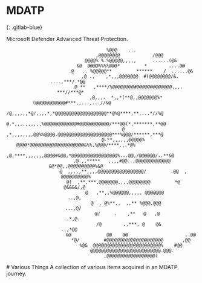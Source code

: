 # MDATP
{: .gitlab-blue}

Microsoft Defender Advanced Threat Protection.
<div style="text-align:center">
                                                               
                                         %@@@    ...                                                
                                     ,@@@@@@@@            /@@@                                      
                                 @@@@% %.%@@@@@,,,,,      ......(@&                                 
                              &@  @@@@%%%%@@@*         *        ....@@                              
                           .@   .. %@@@@@**         ******    /  ......@&                           
                         ,@ .,    ,*,,,@@@@@@@  #(@@@@@@@@/&. ....,***/.*@@                         
                        @ **   ,****/%@@@@@@@@#@@@@@@@@@@@@@.,,.   ***//***@*                       
                      ,@,,,.  *,,*(**@,,@@@@@@@%*(@@@@@@@@@@@#***,,...,...//&@                      
                     /@,,,,,,*@/,,,,*,*@@@@@@@@@@@@@@@@@@@**@%@****,**,...*//%@                     
                     @.*,,,,,,,,,,%@@@@@@@@@@@@#@@@@@@@@@@@/***@@(*,*******,**@@                    
                    @ ,*,,,,,,,,@@%%@@@@.@@@@@@@@@@@@@@@@@@@@***%@@@/******,***@                    
                    @.**,,,,,,@@@@@% @@@@*@@@@@@@@@@@@@@@@@@@@&%%.%@@@/****...*@%                   
                   ,@,****,,,,,,,@@@@#&@@,*@@@@@@@@@@@@@@@@@%...@@,/@@@@@@/..**&@                   
                   ,@.,,*****   ,,,,#@@..,@@@@@@@@@@@@@      &@*@@,,@@@@@@@@@@%&@                   
                    @  ,,,,,**,,,,@@@@@@@@@@@@@@@@@/         .@@  ,   @@@@@@@@@@%                   
                    @(  ,**,***,@@@@@@@,,,,@@@@@@@@         *@          @&&&&/,@                    
                     @   ,**,,%@@@@@@,,,,, @@@@@@@                         ..,@,                    
                      @  . @%**,.  ,,** %@@@,@@@                         ...,@/                     
                       @/     .    ,**   @   ,@                         ..*,@.                      
                        /@        .,***, @    @&                      ..,*@@                        
                          &@             @@    @@                     ..@@                          
                            *@/         #@@@@@@@@@@@@@@@@@@@@@       ,@@                            
                               %@&  @@@@@@@@@@@@@@@@@@@@@@@@@%    #@@                               
                                   @@@@@@@@@@@@@@@@@@@@@@@@@@.@@@.                                  
                                        ,@@@@@@@@@@@@@@@@@@(                       
</div>
# Various Things
A collection of various items acquired in an MDATP journey.
